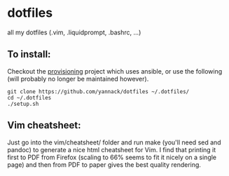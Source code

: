 dotfiles
========

all my dotfiles (.vim, .liquidprompt, .bashrc, ...)

To install: 
-----------

Checkout the [provisioning](https://github.com/yannack/provisioning) project
which uses ansible, or use the following (will probably no longer be maintained
however).

```
git clone https://github.com/yannack/dotfiles ~/.dotfiles/
cd ~/.dotfiles
./setup.sh
```

Vim cheatsheet:
---------------

Just go into the vim/cheatsheet/ folder and run make (you'll need sed and
pandoc) to generate a nice html cheatsheet for Vim. I find that printing it
first to PDF from Firefox (scaling to 66% seems to fit it nicely on a single
page) and then from PDF to paper gives the best quality rendering.
